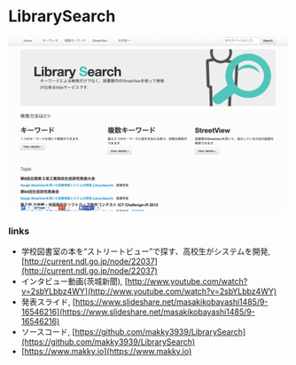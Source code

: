 LibrarySearch
=============

![image](https://github.com/makky3939/LibrarySearch/raw/master/librarysearch_1.png)

### links
- 学校図書室の本を“ストリートビュー”で探す、高校生がシステムを開発, [http://current.ndl.go.jp/node/22037](http://current.ndl.go.jp/node/22037)
- インタビュー動画(茨城新聞), [http://www.youtube.com/watch?v=2sbYLbbz4WY](http://www.youtube.com/watch?v=2sbYLbbz4WY)
- 発表スライド, [https://www.slideshare.net/masakikobayashi1485/9-16546216](https://www.slideshare.net/masakikobayashi1485/9-16546216)
- ソースコード, [https://github.com/makky3939/LibrarySearch](https://github.com/makky3939/LibrarySearch)
- [https://www.makky.io](https://www.makky.io)
